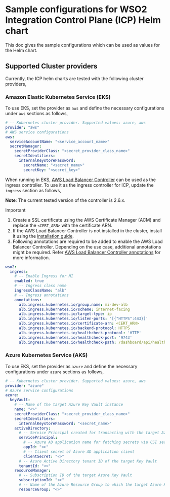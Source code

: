 # Sample configurations for WSO2 Integration Control Plane (ICP) Helm chart

This doc gives the sample configurations which can be used as values for the Helm chart.

## Supported Cluster providers

Currently, the ICP helm charts are tested with the following cluster providers,

### Amazon Elastic Kubernetes Service (EKS)

To use EKS, set the provider as `aws` and define the necessary configurations under `aws` sections as follows,
```yaml
# -- Kubernetes cluster provider. Supported values: azure, aws
provider: "aws"
# AWS service configurations
aws:
  serviceAccountName: "<service_account_name>"
  secretManager:
    secretProviderClass: "<secret_provider_class_name>"
    secretIdentifiers:
      internalKeystorePassword:
        secretName: "<secret_name>"
        secretKey: "<secret_key>"
```

When running in EKS, [AWS Load Balancer Controller](https://kubernetes-sigs.github.io/aws-load-balancer-controller) can be used as the ingress controller. To use it as the ingress controller for ICP, update the `ingress` section as follows,

**Note**: The current tested version of the controller is 2.6.x.

> [!IMPORTANT]
> 1. Create a SSL certificate using the AWS Certificate Manager (ACM) and replace the `<CERT_ARN>` with the certificate ARN.
> 2. If the AWS Load Balancer Controller is not installed in the cluster, install it using the [installation guide](https://github.com/kubernetes-sigs/aws-load-balancer-controller/blob/main/docs/deploy/installation.md).
> 3. Following annotations are required to be added to enable the AWS Load Balancer Controller. Depending on the use case, additional annotations might be required. Refer [AWS Load Balancer Controller annotations](https://kubernetes-sigs.github.io/aws-load-balancer-controller/latest/guide/ingress/annotations/) for more information.

```yaml
wso2:
  ingress:
    # -- Enable Ingress for MI
    enabled: true
    # -- Ingress class name
    ingressClassName: "alb"
    # -- Ingress annotations
    annotations:
      alb.ingress.kubernetes.io/group.name: mi-dev-alb
      alb.ingress.kubernetes.io/scheme: internet-facing
      alb.ingress.kubernetes.io/target-type: ip
      alb.ingress.kubernetes.io/listen-ports: '[{"HTTPS":443}]'
      alb.ingress.kubernetes.io/certificate-arn: <CERT_ARN>
      alb.ingress.kubernetes.io/backend-protocol: HTTPS
      alb.ingress.kubernetes.io/healthcheck-protocol: 'HTTP'
      alb.ingress.kubernetes.io/healthcheck-port: '9743'
      alb.ingress.kubernetes.io/healthcheck-path: /dashboard/api/healthz
```

### Azure Kubernetes Service (AKS)

To use EKS, set the provider as `azure` and define the necessary configurations under `azure` sections as follows,

```yaml
# -- Kubernetes cluster provider. Supported values: azure, aws
provider: "azure"
# Azure service configurations
azure:
  keyVault:
    # -- Name of the target Azure Key Vault instance
    name: "<>"
    secretProviderClass: "<secret_provider_class_name>"
    secretIdentifiers:
      internalKeystorePassword: "<secret_name>"
    activeDirectory:
      # -- Service Principal created for transacting with the target Azure Key Vault
      servicePrincipal:
        # -- Azure AD application name for fetching secrets via CSI secret store driver
        appId: "<>"
        # -- Client secret of Azure AD application client
        clientSecret: "<>"
      # -- Azure Active Directory tenant ID of the target Key Vault
      tenantId: "<>"
    resourceManager:
      # -- Subscription ID of the target Azure Key Vault
      subscriptionId: "<>"
      # -- Name of the Azure Resource Group to which the target Azure Key Vault belongs
      resourceGroup: "<>"
```
